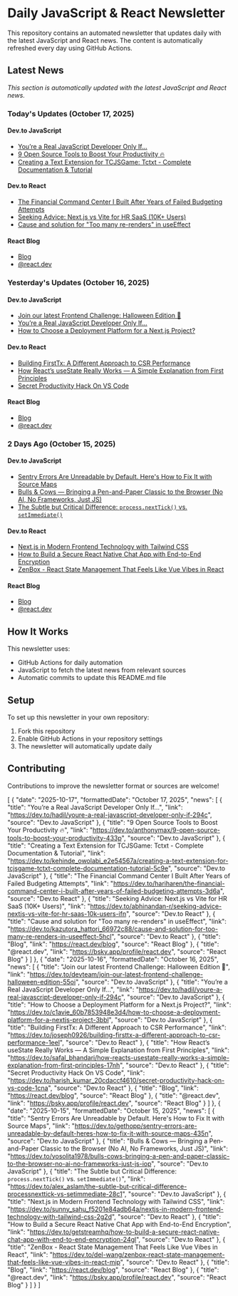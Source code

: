 # Daily JavaScript & React Newsletter

This repository contains an automated newsletter that updates daily with the latest JavaScript and React news. The content is automatically refreshed every day using GitHub Actions.

## Latest News

*This section is automatically updated with the latest JavaScript and React news.*

### Today's Updates (October 17, 2025)

#### Dev.to JavaScript

- [You’re a Real JavaScript Developer Only If...](https://dev.to/hadil/youre-a-real-javascript-developer-only-if-294c)
- [9 Open Source Tools to Boost Your Productivity 🔥](https://dev.to/anthonymax/9-open-source-tools-to-boost-your-productivity-433p)
- [Creating a Text Extension for TCJSGame: Tctxt - Complete Documentation & Tutorial](https://dev.to/kehinde_owolabi_e2e54567a/creating-a-text-extension-for-tcjsgame-tctxt-complete-documentation-tutorial-5c9e)

#### Dev.to React

- [The Financial Command Center I Built After Years of Failed Budgeting Attempts](https://dev.to/hariharen/the-financial-command-center-i-built-after-years-of-failed-budgeting-attempts-3d6a)
- [Seeking Advice: Next.js vs Vite for HR SaaS (10K+ Users)](https://dev.to/abhinandan-r/seeking-advice-nextjs-vs-vite-for-hr-saas-10k-users-ifn)
- [Cause and solution for "Too many re-renders" in useEffect](https://dev.to/kazutora_hattori_66972c88/cause-and-solution-for-too-many-re-renders-in-useeffect-5hcl)

#### React Blog

- [Blog](https://react.dev/blog)
- [@react.dev](https://bsky.app/profile/react.dev)

### Yesterday's Updates (October 16, 2025)

#### Dev.to JavaScript

- [Join our latest Frontend Challenge: Halloween Edition 🦇](https://dev.to/devteam/join-our-latest-frontend-challenge-halloween-edition-55oi)
- [You’re a Real JavaScript Developer Only If...](https://dev.to/hadil/youre-a-real-javascript-developer-only-if-294c)
- [How to Choose a Deployment Platform for a Next.js Project?](https://dev.to/c1avie_60b7853948e3d4/how-to-choose-a-deployment-platform-for-a-nextjs-project-3bbl)

#### Dev.to React

- [Building FirstTx: A Different Approach to CSR Performance](https://dev.to/joseph0926/building-firsttx-a-different-approach-to-csr-performance-1eel)
- [How React’s useState Really Works — A Simple Explanation from First Principles](https://dev.to/safal_bhandari/how-reacts-usestate-really-works-a-simple-explanation-from-first-principles-17nh)
- [Secret Productivity Hack On VS Code](https://dev.to/harish_kumar_20cdaccf4610/secret-productivity-hack-on-vs-code-1cna)

#### React Blog

- [Blog](https://react.dev/blog)
- [@react.dev](https://bsky.app/profile/react.dev)

### 2 Days Ago (October 15, 2025)

#### Dev.to JavaScript

- [Sentry Errors Are Unreadable by Default. Here's How to Fix It with Source Maps](https://dev.to/gethopp/sentry-errors-are-unreadable-by-default-heres-how-to-fix-it-with-source-maps-435n)
- [Bulls & Cows — Bringing a Pen-and-Paper Classic to the Browser (No AI, No Frameworks, Just JS)](https://dev.to/yosolita1978/bulls-cows-bringing-a-pen-and-paper-classic-to-the-browser-no-ai-no-frameworks-just-js-iop)
- [The Subtle but Critical Difference: `process.nextTick()` vs. `setImmediate()`](https://dev.to/alex_aslam/the-subtle-but-critical-difference-processnexttick-vs-setimmediate-28c1)

#### Dev.to React

- [Next.js in Modern Frontend Technology with Tailwind CSS](https://dev.to/sunny_sahu_f5201e84adb64a/nextjs-in-modern-frontend-technology-with-tailwind-css-2g2d)
- [How to Build a Secure React Native Chat App with End-to-End Encryption](https://dev.to/getstreamhq/how-to-build-a-secure-react-native-chat-app-with-end-to-end-encryption-24gl)
- [ZenBox - React State Management That Feels Like Vue Vibes in React](https://dev.to/del-wang/zenbox-react-state-management-that-feels-like-vue-vibes-in-react-mip)

#### React Blog

- [Blog](https://react.dev/blog)
- [@react.dev](https://bsky.app/profile/react.dev)

## How It Works

This newsletter uses:
- GitHub Actions for daily automation
- JavaScript to fetch the latest news from relevant sources
- Automatic commits to update this README.md file

## Setup

To set up this newsletter in your own repository:

1. Fork this repository
2. Enable GitHub Actions in your repository settings
3. The newsletter will automatically update daily

## Contributing

Contributions to improve the newsletter format or sources are welcome!

<!-- NEWS_DATA_START -->
[
  {
    "date": "2025-10-17",
    "formattedDate": "October 17, 2025",
    "news": [
      {
        "title": "You’re a Real JavaScript Developer Only If...",
        "link": "https://dev.to/hadil/youre-a-real-javascript-developer-only-if-294c",
        "source": "Dev.to JavaScript"
      },
      {
        "title": "9 Open Source Tools to Boost Your Productivity 🔥",
        "link": "https://dev.to/anthonymax/9-open-source-tools-to-boost-your-productivity-433p",
        "source": "Dev.to JavaScript"
      },
      {
        "title": "Creating a Text Extension for TCJSGame: Tctxt - Complete Documentation & Tutorial",
        "link": "https://dev.to/kehinde_owolabi_e2e54567a/creating-a-text-extension-for-tcjsgame-tctxt-complete-documentation-tutorial-5c9e",
        "source": "Dev.to JavaScript"
      },
      {
        "title": "The Financial Command Center I Built After Years of Failed Budgeting Attempts",
        "link": "https://dev.to/hariharen/the-financial-command-center-i-built-after-years-of-failed-budgeting-attempts-3d6a",
        "source": "Dev.to React"
      },
      {
        "title": "Seeking Advice: Next.js vs Vite for HR SaaS (10K+ Users)",
        "link": "https://dev.to/abhinandan-r/seeking-advice-nextjs-vs-vite-for-hr-saas-10k-users-ifn",
        "source": "Dev.to React"
      },
      {
        "title": "Cause and solution for \"Too many re-renders\" in useEffect",
        "link": "https://dev.to/kazutora_hattori_66972c88/cause-and-solution-for-too-many-re-renders-in-useeffect-5hcl",
        "source": "Dev.to React"
      },
      {
        "title": "Blog",
        "link": "https://react.dev/blog",
        "source": "React Blog"
      },
      {
        "title": "@react.dev",
        "link": "https://bsky.app/profile/react.dev",
        "source": "React Blog"
      }
    ]
  },
  {
    "date": "2025-10-16",
    "formattedDate": "October 16, 2025",
    "news": [
      {
        "title": "Join our latest Frontend Challenge: Halloween Edition 🦇",
        "link": "https://dev.to/devteam/join-our-latest-frontend-challenge-halloween-edition-55oi",
        "source": "Dev.to JavaScript"
      },
      {
        "title": "You’re a Real JavaScript Developer Only If...",
        "link": "https://dev.to/hadil/youre-a-real-javascript-developer-only-if-294c",
        "source": "Dev.to JavaScript"
      },
      {
        "title": "How to Choose a Deployment Platform for a Next.js Project?",
        "link": "https://dev.to/c1avie_60b7853948e3d4/how-to-choose-a-deployment-platform-for-a-nextjs-project-3bbl",
        "source": "Dev.to JavaScript"
      },
      {
        "title": "Building FirstTx: A Different Approach to CSR Performance",
        "link": "https://dev.to/joseph0926/building-firsttx-a-different-approach-to-csr-performance-1eel",
        "source": "Dev.to React"
      },
      {
        "title": "How React’s useState Really Works — A Simple Explanation from First Principles",
        "link": "https://dev.to/safal_bhandari/how-reacts-usestate-really-works-a-simple-explanation-from-first-principles-17nh",
        "source": "Dev.to React"
      },
      {
        "title": "Secret Productivity Hack On VS Code",
        "link": "https://dev.to/harish_kumar_20cdaccf4610/secret-productivity-hack-on-vs-code-1cna",
        "source": "Dev.to React"
      },
      {
        "title": "Blog",
        "link": "https://react.dev/blog",
        "source": "React Blog"
      },
      {
        "title": "@react.dev",
        "link": "https://bsky.app/profile/react.dev",
        "source": "React Blog"
      }
    ]
  },
  {
    "date": "2025-10-15",
    "formattedDate": "October 15, 2025",
    "news": [
      {
        "title": "Sentry Errors Are Unreadable by Default. Here's How to Fix It with Source Maps",
        "link": "https://dev.to/gethopp/sentry-errors-are-unreadable-by-default-heres-how-to-fix-it-with-source-maps-435n",
        "source": "Dev.to JavaScript"
      },
      {
        "title": "Bulls & Cows — Bringing a Pen-and-Paper Classic to the Browser (No AI, No Frameworks, Just JS)",
        "link": "https://dev.to/yosolita1978/bulls-cows-bringing-a-pen-and-paper-classic-to-the-browser-no-ai-no-frameworks-just-js-iop",
        "source": "Dev.to JavaScript"
      },
      {
        "title": "The Subtle but Critical Difference: `process.nextTick()` vs. `setImmediate()`",
        "link": "https://dev.to/alex_aslam/the-subtle-but-critical-difference-processnexttick-vs-setimmediate-28c1",
        "source": "Dev.to JavaScript"
      },
      {
        "title": "Next.js in Modern Frontend Technology with Tailwind CSS",
        "link": "https://dev.to/sunny_sahu_f5201e84adb64a/nextjs-in-modern-frontend-technology-with-tailwind-css-2g2d",
        "source": "Dev.to React"
      },
      {
        "title": "How to Build a Secure React Native Chat App with End-to-End Encryption",
        "link": "https://dev.to/getstreamhq/how-to-build-a-secure-react-native-chat-app-with-end-to-end-encryption-24gl",
        "source": "Dev.to React"
      },
      {
        "title": "ZenBox - React State Management That Feels Like Vue Vibes in React",
        "link": "https://dev.to/del-wang/zenbox-react-state-management-that-feels-like-vue-vibes-in-react-mip",
        "source": "Dev.to React"
      },
      {
        "title": "Blog",
        "link": "https://react.dev/blog",
        "source": "React Blog"
      },
      {
        "title": "@react.dev",
        "link": "https://bsky.app/profile/react.dev",
        "source": "React Blog"
      }
    ]
  }
]
<!-- NEWS_DATA_END -->
